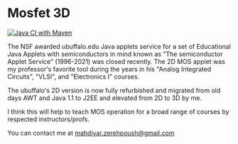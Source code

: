 # Mosfet 3D

[![Java CI with Maven](https://github.com/smzerehpoush/mosfet3d/actions/workflows/maven.yml/badge.svg)](https://github.com/smzerehpoush/mosfet3d/actions/workflows/maven.yml)


The NSF awarded ubuffalo.edu Java applets service for a set of
Educational Java Applets with semiconductors in mind known as
"The semiconductor Applet Service" (1996-2021) was closed recently.
The 2D MOS applet was my professor's favorite tool during the years
in his "Analog Integrated Circuits", "VLSI", and "Electronics I"
courses.


The ubuffalo's 2D version is now fully refurbished and
migrated from old days AWT and Java 1.1 to J2EE
and elevated from 2D to 3D by me.


I think this will help to teach MOS operation for a
broad range of courses by respected instructors/profs.


You can contact me at <a href="mailto:mahdiyar.zerehpoush@gmail.com">mahdiyar.zerehpoush@gmail.com</a>